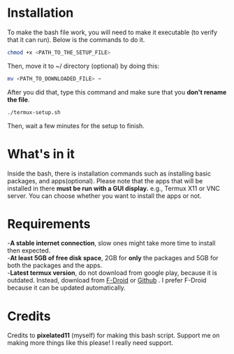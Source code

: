 # Installation

To make the bash file work, you will need to make it executable (to verify that it can run). Below is the commands to do it.
```bash 
chmod +x <PATH_TO_THE_SETUP_FILE>
```
Then, move it to ~/ directory (optional) by doing this:
```bash
mv <PATH_TO_DOWNLOADED_FILE> ~
```
After you did that, type this command and make sure that you __don't rename the file__.
```bash
./termux-setup.sh
```
Then, wait a few minutes for the setup to finish.
# What's in it

Inside the bash, there is installation commands such as installing basic packages, and apps(optional).
Please note that the apps that will be installed in there __must be run with a GUI display.__ e.g., Termux X11 or VNC server. You can choose whether you want to install the apps or not.
# Requirements
-__A stable internet connection__, slow ones might take more time to install then expected.  
-__At least 5GB of free disk space__, 2GB for __only__ the packages and 5GB for both the packages and the apps.  
-__Latest termux version__, do not download from google play, because it is outdated. Instead, download from <a href="https://f-droid.org/en/packages/com.termux/">F-Droid</a> or <a href="https://github.com/termux/termux-app">Github</a> . I prefer F-Droid because it can be updated automatically.
# Credits
Credits to __pixelated11__ (myself) for making this bash script. Support me on making more things like this please! I really need support.

